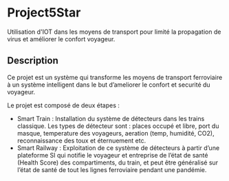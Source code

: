 # Project5Star
Utilisation d'IOT dans les moyens de transport pour limité la propagation de virus et améliorer le confort voyageur.

## Description
Ce projet est un système qui transforme les moyens de transport ferroviaire à un système intelligent dans le but d’ameliorer le confort et securité du voyageur.

Le projet est composé de deux étapes :

- Smart Train : Installation du système de détecteurs dans les trains classique. Les types de détecteur sont : places occupé et libre, port du masque, temperature des voyageurs, aeration (temp, humidité, CO2), reconnaissance des toux et éternuement etc. 
- Smart Railway : Exploitation de ce système de détecteurs à partir d’une plateforme SI qui notifie le voyageur et entreprise de l’état de santé (Health Score) des compartiments, du train, et peut être généralisé sur l’état de santé de tout les lignes ferroviaire pendant une pandémie.
